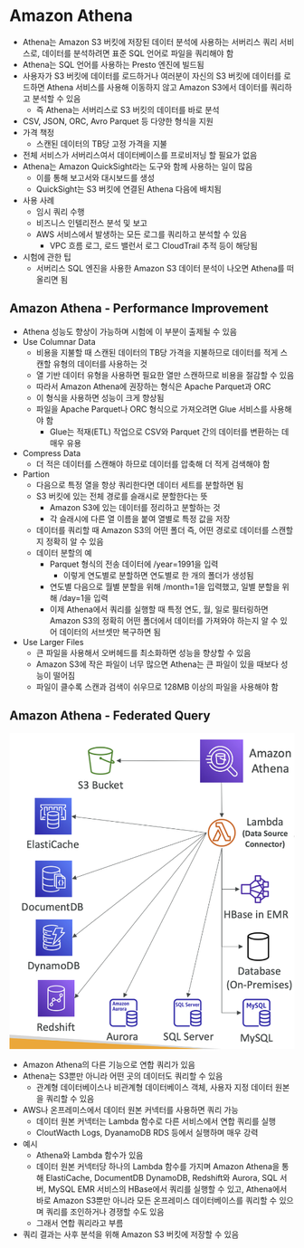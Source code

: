 # Amazon Athena

- Athena는 Amazon S3 버킷에 저장된 데이터 분석에 사용하는 서버리스 쿼리 서비스로, 데이터를 분석하려면 표준 SQL 언어로 파일을 쿼리해야 함
- Athena는 SQL 언어를 사용하는 Presto 엔진에 빌드됨
- 사용자가 S3 버킷에 데이터를 로드하거나 여러분이 자신의 S3 버킷에 데이터를 로드하면 Athena 서비스를 사용해 이동하지 않고 Amazon S3에서 데이터를 쿼리하고 분석할 수 있음
	- 즉 Athena는 서버리스로 S3 버킷의 데이터를 바로 분석
- CSV, JSON, ORC, Avro Parquet 등 다양한 형식을 지원
- 가격 책정
	- 스캔된 데이터의 TB당 고정 가격을 지불
- 전체 서비스가 서버리스여서 데이터베이스를 프로비저닝 할 필요가 없음
- Athena는 Amazon QuickSight라는 도구와 함께 사용하는 일이 많음
	- 이를 통해 보고서와 대시보드를 생성
	- QuickSight는 S3 버킷에 연결된 Athena 다음에 배치됨
- 사용 사례
	- 임시 쿼리 수행
	- 비즈니스 인텔리전스 분석 및 보고
	- AWS 서비스에서 발생하는 모든 로그를 쿼리하고 분석할 수 있음
		- VPC 흐름 로그, 로드 밸런서 로그 CloudTrail 추적 등이 해당됨
- 시험에 관한 팁
	- 서버리스 SQL 엔진을 사용한 Amazon S3 데이터 분석이 나오면 Athena를 떠올리면 됨

## Amazon Athena - Performance Improvement

- Athena 성능도 향상이 가능하며 시험에 이 부분이 출제될 수 있음
- Use Columnar Data
	- 비용을 지불할 때 스캔된 데이터의 TB당 가격을 지불하므로 데이터를 적게 스캔할 유형의 데이터를 사용하는 것
	- 열 기반 데이터 유형을 사용하면 필요한 열만 스캔하므로 비용을 절감할 수 있음
	- 따라서 Amazon Athena에 권장하는 형식은 Apache Parquet과 ORC
	- 이 형식을 사용하면 성능이 크게 향상됨
	- 파일을 Apache Parquet나 ORC 형식으로 가져오려면 Glue 서비스를 사용해야 함
		- Glue는 적재(ETL) 작업으로 CSV와 Parquet 간의 데이터를 변환하는 데 매우 유용
- Compress Data
	- 더 적은 데이터를 스캔해야 하므로 데이터를 압축해 더 적게 검색해야 함
- Partion
	- 다음으로 특정 열을 항상 쿼리한다면 데이터 세트를 분할하면 됨
	- S3 버킷에 있는 전체 경로를 슬래시로 분할한다는 뜻
		- Amazon S3에 있는 데이터를 정리하고 분할하는 것
		- 각 슬래시에 다른 열 이름을 붙여 열별로 특정 값을 저장
	- 데이터를 쿼리할 때 Amazon S3의 어떤 폴더 즉, 어떤 경로로 데이터를 스캔할지 정확히 알 수 있음
	- 데이터 분할의 예
		- Parquet 형식의 전송 데이터에 /year=1991을 입력
			- 이렇게 연도별로 분할하면 연도별로 한 개의 폴더가 생성됨
		- 연도별 다음으로 월별 분할을 위해 /month=1을 입력했고, 일별 분할을 위해 /day=1을 입력
		- 이제 Athena에서 쿼리를 실행할 때 특정 연도, 월, 일로 필터링하면 Amazon S3의 정확히 어떤 폴더에서 데이터를 가져와야 하는지 알 수 있어 데이터의 서브셋만 복구하면 됨
- Use Larger Files
	- 큰 파일을 사용해서 오버헤드를 최소화하면 성능을 향상할 수 있음
	- Amazon S3에 작은 파일이 너무 많으면 Athena는 큰 파일이 있을 때보다 성능이 떨어짐
	- 파일이 클수록 스캔과 검색이 쉬우므로 128MB 이상의 파일을 사용해야 함

## Amazon Athena - Federated Query

![athe](https://github.com/seungwonbased/TIL/blob/main/AWS/assets/athe2.png)

- Amazon Athena의 다른 기능으로 연합 쿼리가 있음
- Athena는 S3뿐만 아니라 어떤 곳의 데이터도 쿼리할 수 있음
	- 관계형 데이터베이스나 비관계형 데이터베이스 객체, 사용자 지정 데이터 원본을 쿼리할 수 있음
- AWS나 온프레미스에서 데이터 원본 커넥터를 사용하면 쿼리 가능
	- 데이터 원본 커넥터는 Lambda 함수로 다른 서비스에서 연합 쿼리를 실행
	- CloutWacth Logs, DyanamoDB RDS 등에서 실행하며 매우 강력
- 예시
	- Athena와 Lambda 함수가 있음
	- 데이터 원본 커넥터당 하나의 Lambda 함수를 가지며 Amazon Athena을 통해 ElastiCache, DocumentDB DynamoDB, Redshift와 Aurora, SQL 서버, MySQL EMR 서비스의 HBase에서 쿼리를 실행할 수 있고, Athena에서 바로 Amazon S3뿐만 아니라 모든 온프레미스 데이터베이스를 쿼리할 수 있으며 쿼리를 조인하거나 경쟁할 수도 있음
	- 그래서 연합 쿼리라고 부름
- 쿼리 결과는 사후 분석을 위해 Amazon S3 버킷에 저장할 수 있음
